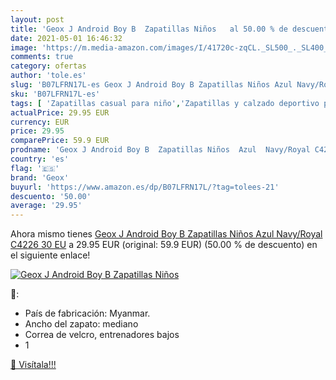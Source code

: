 ```yaml
---
layout: post
title: 'Geox J Android Boy B  Zapatillas Niños   al 50.00 % de descuento'
date: 2021-05-01 16:46:32
image: 'https://m.media-amazon.com/images/I/41720c-zqCL._SL500_._SL400_.jpg'
comments: true
category: ofertas
author: 'tole.es'
slug: 'B07LFRN17L-es Geox J Android Boy B Zapatillas Niños Azul Navy/Royal...'
sku: 'B07LFRN17L-es'
tags: [ 'Zapatillas casual para niño','Zapatillas y calzado deportivo para Niño','Zapatos','Zapatos para niños pequeños','Zapatos y complementos','android','geox', ]
actualPrice: 29.95 EUR
currency: EUR
price: 29.95
comparePrice: 59.9 EUR
prodname: 'Geox J Android Boy B  Zapatillas Niños  Azul  Navy/Royal C4226   30 EU'
country: 'es'
flag: '🇪🇸'
brand: 'Geox'
buyurl: 'https://www.amazon.es/dp/B07LFRN17L/?tag=tolees-21'
descuento: '50.00'
average: '29.95'
---
```


Ahora mismo tienes [Geox J Android Boy B  Zapatillas Niños  Azul  Navy/Royal C4226   30 EU](https://www.amazon.es/dp/B07LFRN17L/?tag=tolees-21) a 29.95 EUR (original: 59.9 EUR) (50.00 %  de descuento) en el siguiente enlace!

[![Geox J Android Boy B  Zapatillas Niños  ](https://m.media-amazon.com/images/I/41720c-zqCL._SL500_._SL400_.jpg)](https://www.amazon.es/dp/B07LFRN17L/?tag=tolees-21)

🔎:

- País de fabricación: Myanmar.
- Ancho del zapato: mediano
- Correa de velcro, entrenadores bajos
- 1

[🛒 Visítala!!!](https://www.amazon.es/dp/B07LFRN17L/?tag=tolees-21)
